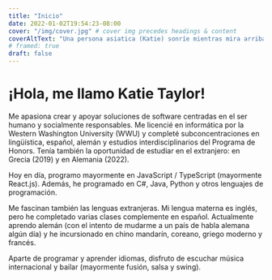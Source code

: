 ```yaml
---
title: "Inicio"
date: 2022-01-02T19:54:23-08:00
cover: "/img/cover.jpg" # cover img precedes headings & content
coverAltText: "Una persona asiatica (Katie) sonríe mientras mira arriba, con peñas musgosas al fondo"
# framed: true
draft: false
---
```


# ¡Hola, me llamo Katie Taylor!

<!-- ![Una persona asiatica (Katie) sonríe mientras mira arriba, con peñas musgosas al fondo](/img/cover.jpg) -->

Me apasiona crear y apoyar soluciones de software centradas en el ser humano y socialmente responsables. Me licencié en informática por la Western Washington University (WWU) y completé subconcentraciones en lingüística, español, alemán y estudios interdisciplinarios del Programa de Honors. Tenía también la oportunidad de estudiar en el extranjero: en Grecia (2019) y en Alemania (2022).

Hoy en día, programo mayormente en JavaScript / TypeScript (mayormente React.js). Además, he programado en C#, Java, Python y otros lenguajes de programación.

Me fascinan también las lenguas extranjeras. Mi lengua materna es inglés, pero he completado varias clases complemente en español. Actualmente aprendo alemán (con el intento de mudarme a un país de habla alemana algún día) y he incursionado en chino mandarín, coreano, griego moderno y francés.

Aparte de programar y aprender idiomas, disfruto de escuchar música internacional y bailar (mayormente fusión, salsa y swing).
